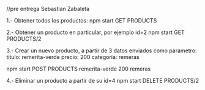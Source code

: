 //pre entrega Sebastian Zabaleta

1.- Obtener todos los productos:
npm start GET PRODUCTS

2.- Obtener un producto en particular, por ejemplo id=2
npm start GET PRODUCTS/2

3.- Crear un nuevo producto, a partir de 3 datos enviados como parametro:
titulo: remerita-verde
precio: 200
categoria: remeras

npm start POST PRODUCTS remerita-verde 200 remeras

4.- Eliminar un producto a partir de su id=4
npm start DELETE PRODUCTS/2
